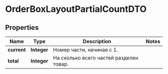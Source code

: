 

# OrderBoxLayoutPartialCountDTO

## Properties

Name | Type | Description | Notes
------------ | ------------- | ------------- | -------------
**current** | **Integer** | Номер части, начиная с 1. | 
**total** | **Integer** | На сколько всего частей разделен товар. | 




